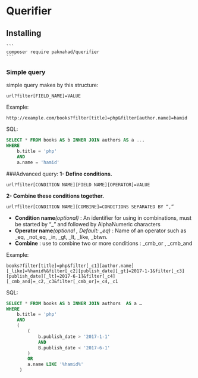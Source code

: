 Querifier
============

## Installing
    ```
    composer require paknahad/querifier
    ```

### Simple query

simple query makes by this structure:
```http request
url?filter[FIELD_NAME]=VALUE
```
Example:
```http request
http://example.com/books?filter[title]=php&filter[author.name]=hamid
```
SQL:
```sql
SELECT * FROM books AS b INNER JOIN authors AS a ...
WHERE
    b.title = 'php'
    AND
    a.name = 'hamid'
```

###Advanced query:
**1- Define conditions.**
```http request
url?filter[CONDITION NAME][FIELD NAME][OPERATOR]=VALUE
```
**2- Combine these conditions together.**
```http request
url?filter[CONDITION NAME][COMBINE]=CONDITIONS SEPARATED BY “,”
```

- **Condition name**_(optional)_ : An identifier for using in combinations, must be started by “_”  and followed by AlphaNumeric characters
- **Operator name**_(optional , Default: \_eq)_ : Name of an operator such as _eq, _not_eq, _in, _gt, _lt, _like, _btwn.
- **Combine** : use to combine two or more conditions : _cmb_or , _cmb_and

Example:
```http request
books?filter[title]=php&filter[_c1][author.name][_like]=%hamid%&filter[_c2][publish_date][_gt]=2017-1-1&filter[_c3][publish_date][_lt]=2017-6-1]&filter[_c4][_cmb_and]=_c2,_c3&filter[_cmb_or]=_c4,_c1
```
SQL:
```sql
SELECT * FROM books AS b INNER JOIN authors  AS a …
WHERE
    b.title = 'php' 
    AND
    (
        (
            b.publish_date > '2017-1-1'
            AND
            B.publish_date < '2017-6-1'
        )
        OR
        a.name LIKE '%hamid%'
     )
```

